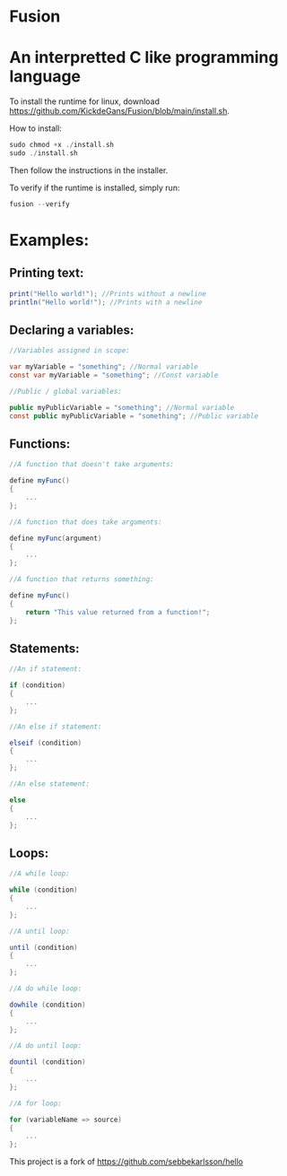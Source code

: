 # Fusion

# An interpretted C like programming language

To install the runtime for linux, download https://github.com/KickdeGans/Fusion/blob/main/install.sh.

How to install:
```C
sudo chmod +x ./install.sh
sudo ./install.sh
```
Then follow the instructions in the installer.

To verify if the runtime is installed, simply run:
```C
fusion --verify
```

# Examples:

## Printing text:
```C#
print("Hello world!"); //Prints without a newline
println("Hello world!"); //Prints with a newline
```

## Declaring a variables:
```C#
//Variables assigned in scope:

var myVariable = "something"; //Normal variable
const var myVariable = "something"; //Const variable

//Public / global variables:

public myPublicVariable = "something"; //Normal variable
const public myPublicVariable = "something"; //Public variable

```

## Functions:
```C#
//A function that doesn't take arguments:

define myFunc()
{
    ...
};

//A function that does take arguments:

define myFunc(argument)
{
    ...
};

//A function that returns something:

define myFunc()
{
    return "This value returned from a function!";
};
```

## Statements:
```C#
//An if statement:

if (condition)
{
    ...
};

//An else if statement:

elseif (condition)
{
    ...
};

//An else statement:

else
{
    ...
};
```

## Loops:
```C#
//A while loop:

while (condition)
{
    ...
};

//A until loop:

until (condition)
{
    ...
};

//A do while loop:

dowhile (condition)
{
    ...
};

//A do until loop:

dountil (condition)
{
    ...
};

//A for loop:

for (variableName => source)
{
    ...
};
```


This project is a fork of https://github.com/sebbekarlsson/hello
